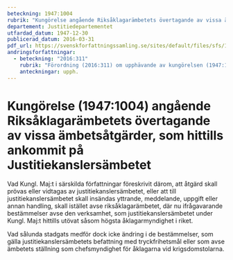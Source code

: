 ```yaml
---
beteckning: 1947:1004
rubrik: "Kungörelse angående Riksåklagarämbetets övertagande av vissa ämbetsåtgärder, som hittills ankommit på Justitiekanslersämbetet"
departement: Justitiedepartementet
utfardad_datum: 1947-12-30
publicerad_datum: 2016-03-31
pdf_url: https://svenskforfattningssamling.se/sites/default/files/sfs/1947-12/SFS1947-1004.pdf
andringsforfattningar:
  - beteckning: "2016:311"
    rubrik: "Förordning (2016:311) om upphävande av kungörelsen (1947:1004) angående riksåklagarämbetets övertagande av vissa ämbetsåtgärder, som hittills ankommit på justitiekanslersämbetet"
    anteckningar: upph.
---
```


# Kungörelse (1947:1004) angående Riksåklagarämbetets övertagande av vissa ämbetsåtgärder, som hittills ankommit på Justitiekanslersämbetet

Vad Kungl. Maj:t i särskilda författningar föreskrivit därom, att åtgärd skall prövas eller vidtagas av justitiekanslersämbetet, eller att till justitiekanslersämbetet skall insändas yttrande, meddelande, uppgift eller annan handling, skall istället avse riksåklagarämbetet, där nu ifrågavarande bestämmelser avse den verksamhet, som justitiekanslersämbetet under Kungl. Maj:t hittills utövat såsom högsta åklagarmyndighet i riket.

Vad sålunda stadgats medför dock icke ändring i de bestämmelser, som gälla justitiekanslersämbetets befattning med tryckfrihetsmål eller som avse ämbetets ställning som chefsmyndighet för åklagarna vid krigsdomstolarna.
